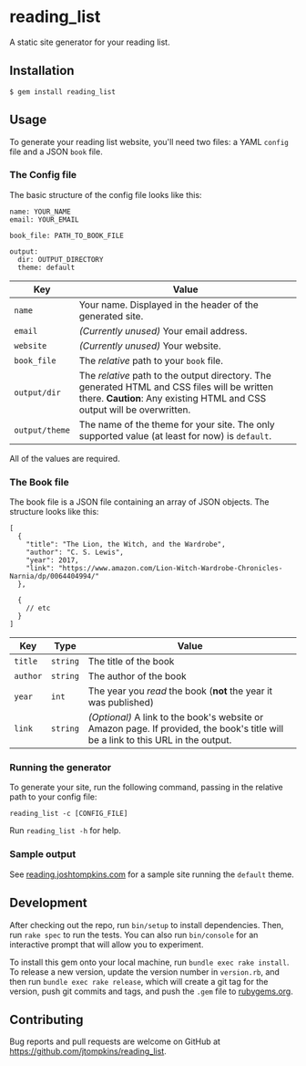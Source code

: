 # reading_list

A static site generator for your reading list.

## Installation

`$ gem install reading_list`

## Usage

To generate your reading list website, you'll need two files: a YAML `config` file and a JSON `book` file.

### The Config file

The basic structure of the config file looks like this:

```
name: YOUR_NAME
email: YOUR_EMAIL

book_file: PATH_TO_BOOK_FILE

output:
  dir: OUTPUT_DIRECTORY
  theme: default
```

| Key | Value |
| --- | ----- |
| `name` | Your name. Displayed in the header of the generated site. |
| `email` | _(Currently unused)_ Your email address. |
| `website` | _(Currently unused)_ Your website. |
| `book_file` | The _relative_ path to your `book` file. |
| `output/dir` | The _relative_ path to the output directory. The generated HTML and CSS files will be written there. **Caution**: Any existing HTML and CSS output will be overwritten. |
| `output/theme` | The name of the theme for your site. The only supported value (at least for now) is `default`. |

All of the values are required.

### The Book file

The book file is a JSON file containing an array of JSON objects. The structure looks like this:

```
[
  {
    "title": "The Lion, the Witch, and the Wardrobe",
    "author": "C. S. Lewis",
    "year": 2017,
    "link": "https://www.amazon.com/Lion-Witch-Wardrobe-Chronicles-Narnia/dp/0064404994/"
  },

  {
    // etc
  }
]
```

| Key | Type | Value |
| --- | ---- | ----- |
| `title` | `string` | The title of the book |
| `author` | `string` | The author of the book |
| `year` | `int` | The year you _read_ the book (**not** the year it was published) |
| `link` | `string` | _(Optional)_ A link to the book's website or Amazon page. If provided, the book's title will be a link to this URL in the output. |

### Running the generator

To generate your site, run the following command, passing in the relative path to your config file:

`reading_list -c [CONFIG_FILE]`

Run `reading_list -h` for help.

### Sample output

See [reading.joshtompkins.com](http://reading.joshtompkins.com) for a sample site running the `default` theme.

## Development

After checking out the repo, run `bin/setup` to install dependencies. Then, run `rake spec` to run the tests. You can also run `bin/console` for an interactive prompt that will allow you to experiment.

To install this gem onto your local machine, run `bundle exec rake install`. To release a new version, update the version number in `version.rb`, and then run `bundle exec rake release`, which will create a git tag for the version, push git commits and tags, and push the `.gem` file to [rubygems.org](https://rubygems.org).

## Contributing

Bug reports and pull requests are welcome on GitHub at https://github.com/jtompkins/reading_list.
